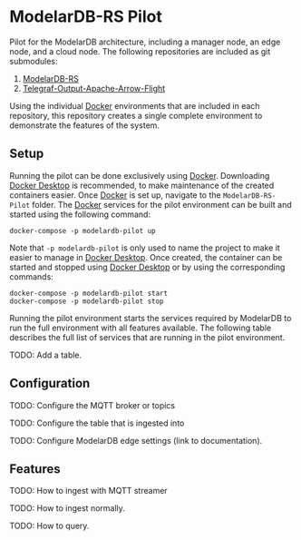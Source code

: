 # ModelarDB-RS Pilot
Pilot for the ModelarDB architecture, including a manager node, an edge node, and a cloud node. The following 
repositories are included as git submodules:

1. [ModelarDB-RS](https://github.com/ModelarData/ModelarDB-RS)
2. [Telegraf-Output-Apache-Arrow-Flight](https://github.com/ModelarData/Telegraf-Output-Apache-Arrow-Flight)

Using the individual [Docker](https://www.docker.com/) environments that are included in each repository, this
repository creates a single complete environment to demonstrate the features of the system.

## Setup
Running the pilot can be done exclusively using [Docker](https://docs.docker.com/). Downloading
[Docker Desktop](https://docs.docker.com/desktop/) is recommended, to make maintenance of the created containers easier.
Once [Docker](https://docs.docker.com/) is set up, navigate to the `ModelarDB-RS-Pilot` folder. The
[Docker](https://docs.docker.com/) services for the pilot environment can be built and started using the following command:

```console
docker-compose -p modelardb-pilot up
```

Note that `-p modelardb-pilot` is only used to name the project to make it easier to manage in
[Docker Desktop](https://docs.docker.com/desktop/). Once created, the container can be started and stopped using
[Docker Desktop](https://docs.docker.com/desktop/) or by using the corresponding commands:

```console
docker-compose -p modelardb-pilot start
docker-compose -p modelardb-pilot stop
```

Running the pilot environment starts the services required by ModelarDB to run the full environment with all features 
available. The following table describes the full list of services that are running in the pilot environment.

TODO: Add a table.

## Configuration

TODO: Configure the MQTT broker or topics

TODO: Configure the table that is ingested into

TODO: Configure ModelarDB edge settings (link to documentation).

## Features

TODO: How to ingest with MQTT streamer

TODO: How to ingest normally.

TODO: How to query.
